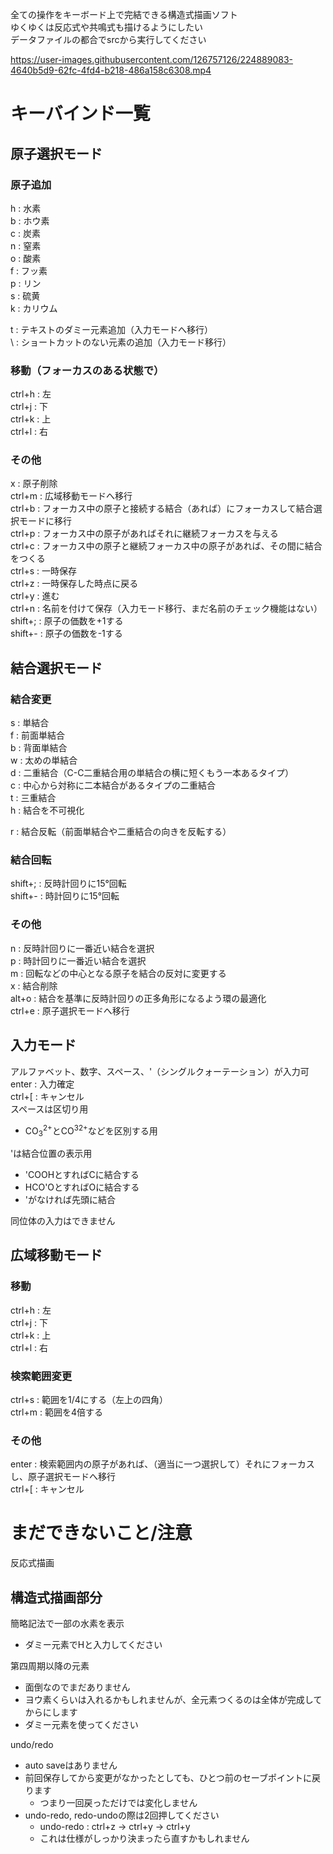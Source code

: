 全ての操作をキーボード上で完結できる構造式描画ソフト  
ゆくゆくは反応式や共鳴式も描けるようにしたい  
データファイルの都合でsrcから実行してください  


https://user-images.githubusercontent.com/126757126/224889083-4640b5d9-62fc-4fd4-b218-486a158c6308.mp4


# キーバインド一覧
## 原子選択モード
### 原子追加
h : 水素  
b : ホウ素  
c : 炭素  
n : 窒素  
o : 酸素  
f : フッ素  
p : リン  
s : 硫黄  
k : カリウム  

t : テキストのダミー元素追加（入力モードへ移行）  
\ : ショートカットのない元素の追加（入力モード移行）  

### 移動（フォーカスのある状態で）
ctrl+h : 左  
ctrl+j : 下  
ctrl+k : 上  
ctrl+l : 右  

### その他
x : 原子削除  
ctrl+m : 広域移動モードへ移行  
ctrl+b : フォーカス中の原子と接続する結合（あれば）にフォーカスして結合選択モードに移行  
ctrl+p : フォーカス中の原子があればそれに継続フォーカスを与える  
ctrl+c : フォーカス中の原子と継続フォーカス中の原子があれば、その間に結合をつくる  
ctrl+s : 一時保存  
ctrl+z : 一時保存した時点に戻る  
ctrl+y : 進む  
ctrl+n : 名前を付けて保存（入力モード移行、まだ名前のチェック機能はない）  
shift+; : 原子の価数を+1する  
shift+- : 原子の価数を-1する  

## 結合選択モード
### 結合変更
s : 単結合  
f : 前面単結合  
b : 背面単結合  
w : 太めの単結合  
d : 二重結合（C-C二重結合用の単結合の横に短くもう一本あるタイプ）  
c : 中心から対称に二本結合があるタイプの二重結合  
t : 三重結合  
h : 結合を不可視化  

r : 結合反転（前面単結合や二重結合の向きを反転する）  

### 結合回転
shift+; : 反時計回りに15°回転  
shift+- : 時計回りに15°回転  

### その他
n : 反時計回りに一番近い結合を選択  
p : 時計回りに一番近い結合を選択  
m : 回転などの中心となる原子を結合の反対に変更する  
x : 結合削除  
alt+o : 結合を基準に反時計回りの正多角形になるよう環の最適化  
ctrl+e : 原子選択モードへ移行  

## 入力モード
アルファベット、数字、スペース、'（シングルクォーテーション）が入力可  
enter : 入力確定  
ctrl+[ : キャンセル  
スペースは区切り用  
 - CO<sub>3</sub><sup>2+</sup>とCO<sup>32+</sup>などを区別する用

'は結合位置の表示用
 - 'COOHとすればCに結合する  
 - HCO'OとすればOに結合する  
 - 'がなければ先頭に結合

同位体の入力はできません

## 広域移動モード
### 移動
ctrl+h : 左  
ctrl+j : 下  
ctrl+k : 上  
ctrl+l : 右  

### 検索範囲変更
ctrl+s : 範囲を1/4にする（左上の四角）  
ctrl+m : 範囲を4倍する  

### その他
enter : 検索範囲内の原子があれば、（適当に一つ選択して）それにフォーカスし、原子選択モードへ移行  
ctrl+[ : キャンセル  

# まだできないこと/注意
反応式描画  

## 構造式描画部分
簡略記法で一部の水素を表示
 - ダミー元素でHと入力してください

第四周期以降の元素
 - 面倒なのでまだありません
 - ヨウ素くらいは入れるかもしれませんが、全元素つくるのは全体が完成してからにします
 - ダミー元素を使ってください

undo/redo
 - auto saveはありません
 - 前回保存してから変更がなかったとしても、ひとつ前のセーブポイントに戻ります
   - つまり一回戻っただけでは変化しません
 - undo-redo, redo-undoの際は2回押してください
   - undo-redo : ctrl+z -> ctrl+y -> ctrl+y
   - これは仕様がしっかり決まったら直すかもしれません
